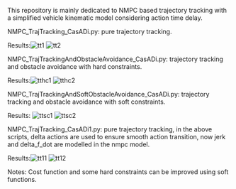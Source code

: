 This repository is mainly dedicated to NMPC based trajectory tracking with a simplified vehicle kinematic model considering action time delay.

NMPC_TrajTracking_CasADi.py: pure trajectory tracking. 

Results:![tt1](https://github.com/user-attachments/assets/70fbb13b-ffac-4cc1-b34f-3aa59bcbbc05)
![tt2](https://github.com/user-attachments/assets/4632336b-f675-4e73-864b-75f47fae213a)

NMPC_TrajTrackingAndObstacleAvoidance_CasADi.py: trajectory tracking and obstacle avoidance with hard constraints. 

Results:![tthc1](https://github.com/user-attachments/assets/f9eded96-0684-4352-83e1-44c98dfbddb7)
![tthc2](https://github.com/user-attachments/assets/cd71e5ec-8e47-4044-8184-0bb3b5cbf526)

NMPC_TrajTrackingAndSoftObstacleAvoidance_CasADi.py: trajectory tracking and obstacle avoidance with soft constraints. 

Results:
![ttsc1](https://github.com/user-attachments/assets/bea32ea3-48f8-4054-a24c-b834a5793320)
![ttsc2](https://github.com/user-attachments/assets/a590e2e1-eef8-4a0f-baf6-8409bce3799f)

NMPC_TrajTracking_CasADi1.py: pure trajectory tracking, in the above scripts, delta actions are used to ensure smooth action transition, now jerk and delta_f_dot are
modelled in the nmpc model.

Results:![tt11](https://github.com/user-attachments/assets/52887c67-090b-4f9d-a0ef-2265229d27a2)
![tt12](https://github.com/user-attachments/assets/17f240f2-c51c-4c43-9617-d56052d0972e)

Notes: Cost function and some hard constraints can be improved using soft functions.
